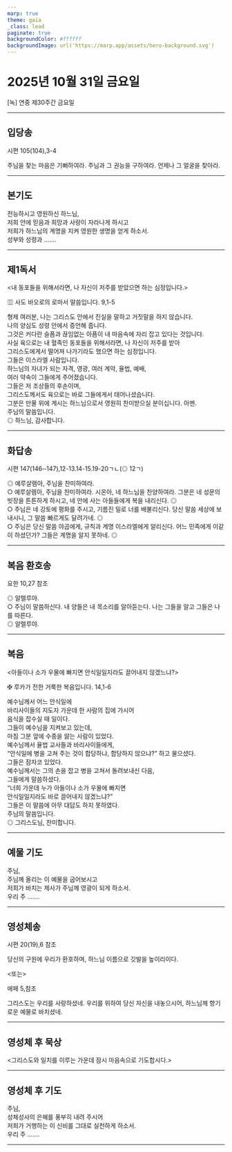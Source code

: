 ```yaml
---
marp: true
theme: gaia
_class: lead
paginate: true
backgroundColor: #ffffff
backgroundImage: url('https://marp.app/assets/hero-background.svg')
---
```


# 2025년 10월 31일 금요일

[녹] 연중 제30주간 금요일  




---

## 입당송

시편 105(104),3-4

주님을 찾는 마음은 기뻐하여라. 주님과 그 권능을 구하여라. 언제나 그 얼굴을 찾아라.  
  


---

## 본기도

전능하시고 영원하신 하느님,  
저희 안에 믿음과 희망과 사랑이 자라나게 하시고  
저희가 하느님의 계명을 지켜 영원한 생명을 얻게 하소서.  
성부와 성령과 …….  
  


---

## 제1독서

<내 동포들을 위해서라면, 나 자신이 저주를 받았으면 하는 심정입니다.>

▥ 사도 바오로의 로마서 말씀입니다. 9,1-5

형제 여러분, 나는 그리스도 안에서 진실을 말하고 거짓말을 하지 않습니다.  
나의 양심도 성령 안에서 증언해 줍니다.  
그것은 커다란 슬픔과 끊임없는 아픔이 내 마음속에 자리 잡고 있다는 것입니다.  
사실 육으로는 내 혈족인 동포들을 위해서라면, 나 자신이 저주를 받아  
그리스도에게서 떨어져 나가기라도 했으면 하는 심정입니다.  
그들은 이스라엘 사람입니다.  
하느님의 자녀가 되는 자격, 영광, 여러 계약, 율법, 예배,  
여러 약속이 그들에게 주어졌습니다.  
그들은 저 조상들의 후손이며,  
그리스도께서도 육으로는 바로 그들에게서 태어나셨습니다.  
그분은 만물 위에 계시는 하느님으로서 영원히 찬미받으실 분이십니다. 아멘.  
주님의 말씀입니다.  
◎ 하느님, 감사합니다.  
  


---

## 화답송

시편 147(146─147),12-13.14-15.19-20ㄱㄴ(◎ 12ㄱ)

◎ 예루살렘아, 주님을 찬미하여라.  
○ 예루살렘아, 주님을 찬미하여라. 시온아, 네 하느님을 찬양하여라. 그분은 네 성문의 빗장을 튼튼하게 하시고, 네 안에 사는 아들들에게 복을 내리신다. ◎  
○ 주님은 네 강토에 평화를 주시고, 기름진 밀로 너를 배불리신다. 당신 말씀 세상에 보내시니, 그 말씀 빠르게도 달려가네. ◎  
○ 주님은 당신 말씀 야곱에게, 규칙과 계명 이스라엘에게 알리신다. 어느 민족에게 이같이 하셨던가? 그들은 계명을 알지 못하네. ◎  
  


---

## 복음 환호송

요한 10,27 참조

◎ 알렐루야.  
○ 주님이 말씀하신다. 내 양들은 내 목소리를 알아듣는다. 나는 그들을 알고 그들은 나를 따른다.  
◎ 알렐루야.  
  


---

## 복음

<아들이나 소가 우물에 빠지면 안식일일지라도 끌어내지 않겠느냐?>

✠ 루카가 전한 거룩한 복음입니다. 14,1-6

예수님께서 어느 안식일에  
바리사이들의 지도자 가운데 한 사람의 집에 가시어  
음식을 잡수실 때 일이다.  
그들이 예수님을 지켜보고 있는데,  
마침 그분 앞에 수종을 앓는 사람이 있었다.  
예수님께서 율법 교사들과 바리사이들에게,  
“안식일에 병을 고쳐 주는 것이 합당하냐, 합당하지 않으냐?” 하고 물으셨다.  
그들은 잠자코 있었다.  
예수님께서는 그의 손을 잡고 병을 고쳐서 돌려보내신 다음,  
그들에게 말씀하셨다.  
“너희 가운데 누가 아들이나 소가 우물에 빠지면  
안식일일지라도 바로 끌어내지 않겠느냐?”  
그들은 이 말씀에 아무 대답도 하지 못하였다.  
주님의 말씀입니다.  
◎ 그리스도님, 찬미합니다.  
  


---

## 예물 기도

주님,  
주님께 올리는 이 예물을 굽어보시고  
저희가 바치는 제사가 주님께 영광이 되게 하소서.  
우리 주 …….  
  


---

## 영성체송

시편 20(19),6 참조

당신의 구원에 우리가 환호하며, 하느님 이름으로 깃발을 높이리이다.  
  
<또는>  
  
에페 5,참조  
  
그리스도는 우리를 사랑하셨네. 우리를 위하여 당신 자신을 내놓으시어, 하느님께 향기로운 예물로 바치셨네.  


---

## 영성체 후 묵상

<그리스도와 일치를 이루는 가운데 잠시 마음속으로 기도합시다.>  


---

## 영성체 후 기도

주님,  
성체성사의 은혜를 풍부히 내려 주시어  
저희가 거행하는 이 신비를 그대로 실천하게 하소서.  
우리 주 …….  
  


---